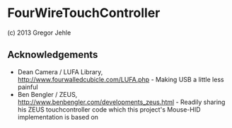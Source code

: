 # FourWireTouchController
(c) 2013 Gregor Jehle

## Acknowledgements
- Dean Camera / LUFA Library, http://www.fourwalledcubicle.com/LUFA.php - Making USB a little less painful
- Ben Bengler / ZEUS, http://www.benbengler.com/developments_zeus.html - Readily sharing his ZEUS touchcontroller code which this project's Mouse-HID implementation is based on
